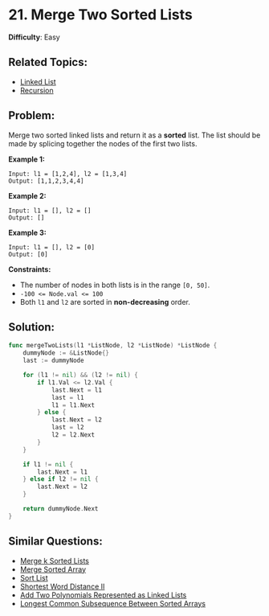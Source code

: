# 21. Merge Two Sorted Lists

**Difficulty**: Easy

## Related Topics:

- [Linked List](https://leetcode.com/tag/linked-list/)
- [Recursion](https://leetcode.com/tag/recursion/)

## Problem:

Merge two sorted linked lists and return it as a **sorted** list. The list should be made by splicing together the nodes of the first two lists.

**Example 1:**

```
Input: l1 = [1,2,4], l2 = [1,3,4]
Output: [1,1,2,3,4,4]
```

**Example 2:**

```
Input: l1 = [], l2 = []
Output: []
```

**Example 3:**

```
Input: l1 = [], l2 = [0]
Output: [0]
```

**Constraints:**

- The number of nodes in both lists is in the range `[0, 50]`.
- `-100 <= Node.val <= 100`
- Both `l1` and `l2` are sorted in **non-decreasing** order.

## Solution:

```go
func mergeTwoLists(l1 *ListNode, l2 *ListNode) *ListNode {
	dummyNode := &ListNode{}
	last := dummyNode

	for (l1 != nil) && (l2 != nil) {
		if l1.Val <= l2.Val {
			last.Next = l1
			last = l1
			l1 = l1.Next
		} else {
			last.Next = l2
			last = l2
			l2 = l2.Next
		}
	}

	if l1 != nil {
		last.Next = l1
	} else if l2 != nil {
		last.Next = l2
	}

	return dummyNode.Next
}
```

## Similar Questions:

- [Merge k Sorted Lists](https://github.com/ju-popov/leetcode.com/tree/main/problems/merge-k-sorted-lists/)
- [Merge Sorted Array](https://github.com/ju-popov/leetcode.com/tree/main/problems/merge-sorted-array/)
- [Sort List](https://github.com/ju-popov/leetcode.com/tree/main/problems/sort-list/)
- [Shortest Word Distance II](https://github.com/ju-popov/leetcode.com/tree/main/problems/shortest-word-distance-ii/)
- [Add Two Polynomials Represented as Linked Lists](https://github.com/ju-popov/leetcode.com/tree/main/problems/add-two-polynomials-represented-as-linked-lists/)
- [Longest Common Subsequence Between Sorted Arrays](https://github.com/ju-popov/leetcode.com/tree/main/problems/longest-common-subsequence-between-sorted-arrays/)
